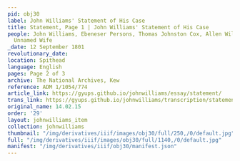 ```yaml
---
pid: obj30
label: John Williams' Statement of His Case
title: Statement, Page 1 | John Williams' Statement of His Case
people: John Williams, Ebeneser Persons, Thomas Johnston Cox, Allen William Proby,
  Unnamed Wife
_date: 12 September 1801
revolutionary_date:
location: Spithead
language: English
pages: Page 2 of 3
archive: The National Archives, Kew
reference: ADM 1/1054/774
article_link: https://gyups.github.io/johnwilliams/essay/statement/
trans_link: https://gyups.github.io/johnwilliams/transcription/statement/
original_name: 14.02.15
order: '29'
layout: johnwilliams_item
collection: johnwilliams
thumbnail: "/img/derivatives/iiif/images/obj30/full/250,/0/default.jpg"
full: "/img/derivatives/iiif/images/obj30/full/1140,/0/default.jpg"
manifest: "/img/derivatives/iiif/obj30/manifest.json"
---
```

